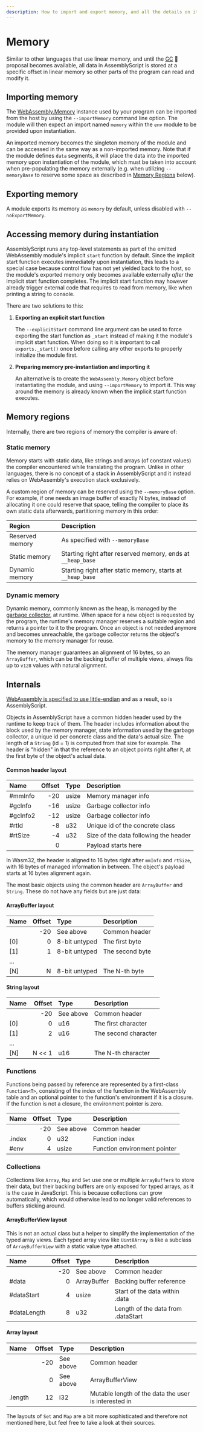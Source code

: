 ```yaml
---
description: How to import and export memory, and all the details on its layout.
---
```


# Memory

Similar to other languages that use linear memory, and until the [GC](https://github.com/WebAssembly/gc) 🦄 proposal becomes available, all data in AssemblyScript is stored at a specific offset in linear memory so other parts of the program can read and modify it.

## Importing memory

The [WebAssembly.Memory](https://developer.mozilla.org/en-US/docs/Web/JavaScript/Reference/Global_Objects/WebAssembly/Memory) instance used by your program can be imported from the host by using the `--importMemory` command line option. The module will then expect an import named `memory` within the `env` module to be provided upon instantiation.

An imported memory becomes the singleton memory of the module and can be accessed in the same way as a non-imported memory. Note that if the module defines `data` segments, it will place the data into the imported memory upon instantiation of the module, which must be taken into account when pre-populating the memory externally \(e.g. when utilizing `--memoryBase` to reserve some space as described in [Memory Regions](./memory.md#memory-regions) below\).

## Exporting memory

A module exports its memory as `memory` by default, unless disabled with `--noExportMemory`.

## Accessing memory during instantiation

AssemblyScript runs any top-level statements as part of the emitted WebAssembly module's implicit `start` function by default. Since the implicit start function executes immediately upon instantiation, this leads to a special case because control flow has not yet yielded back to the host, so the module's exported memory only becomes available externally *after* the implicit start function completes. The implicit start function may however already trigger external code that requires to read from memory, like when printing a string to console.

There are two solutions to this:

1. **Exporting an explicit start function**

   The `--explicitStart` command line argument can be used to force exporting the start function as `_start` instead of making it the module's implicit start function. When doing so it is important to call `exports._start()` once before calling any other exports to properly initialize the module first.

2. **Preparing memory pre-instantiation and importing it**

   An alternative is to create the `WebAssembly.Memory` object before instantiating the module, and using `--importMemory` to import it. This way around the memory is already known when the implicit start function executes.

## Memory regions

Internally, there are two regions of memory the compiler is aware of:

### Static memory

Memory starts with static data, like strings and arrays \(of constant values\) the compiler encountered while translating the program. Unlike in other languages, there is no concept of a stack in AssemblyScript and it instead relies on WebAssembly's execution stack exclusively.

A custom region of memory can be reserved using the `--memoryBase` option. For example, if one needs an image buffer of exactly N bytes, instead of allocating it one could reserve that space, telling the compiler to place its own static data afterwards, partitioning memory in this order:

| Region          | Description
| :-------------- | :----------
| Reserved memory | As specified with `--memoryBase`
| Static memory   | Starting right after reserved memory, ends at `__heap_base`
| Dynamic memory  | Starting right after static memory, starts at `__heap_base`

### Dynamic memory

Dynamic memory, commonly known as the heap, is managed by the [garbage collector](./garbage-collection.md), at runtime. When space for a new object is requested by the program, the runtime's memory manager reserves a suitable region and returns a pointer to it to the program. Once an object is not needed anymore and becomes unreachable, the garbage collector returns the object's memory to the memory manager for reuse.

The memory manager guarantees an alignment of 16 bytes, so an `ArrayBuffer`, which can be the backing buffer of multiple views, always fits up to `v128` values with natural  alignment.

## Internals

[WebAssembly is specified to use little-endian](https://webassembly.github.io/spec/core/syntax/instructions.html#memory-instructions) and as a result, so is AssemblyScript.

Objects in AssemblyScript have a common hidden header used by the runtime to keep track of them. The header includes information about the block used by the memory manager, state information used by the garbage collector, a unique id per concrete class and the data's actual size. The length of a `String` \(id = 1\) is computed from that size for example. The header is "hidden" in that the reference to an object points right after it, at the first byte of the object's actual data.

#### Common header layout

| Name     | Offset | Type  | Description
| :------- | -----: | :---- | :----------
| #mmInfo  |    -20 | usize | Memory manager info
| #gcInfo  |    -16 | usize | Garbage collector info
| #gcInfo2 |    -12 | usize | Garbage collector info
| #rtId    |     -8 | u32   | Unique id of the concrete class
| #rtSize  |     -4 | u32   | Size of the data following the header
|          |      0 |       | Payload starts here

In Wasm32, the header is aligned to 16 bytes right after `mmInfo` and `rtSize`, with 16 bytes of managed information in between. The object's payload starts at 16 bytes alignment again.

The most basic objects using the common header are `ArrayBuffer` and `String`. These do not have any fields but are just data:

#### ArrayBuffer layout

| Name  | Offset | Type          | Description
| :---- | -----: | :------------ | :----------
|       |    -20 | See above     | Common header
| \[0\] |      0 | 8-bit untyped | The first byte
| \[1\] |      1 | 8-bit untyped | The second byte
| ...   |        |               |
| \[N\] |      N | 8-bit untyped | The N-th byte

#### String layout

| Name  | Offset | Type      | Description
| :---- | -----: | :-------- | :----------
|       |    -20 | See above | Common header
| \[0\] |      0 | u16       | The first character
| \[1\] |      2 | u16       | The second character
| ...   |        |           |
| \[N\] | N << 1 | u16       | The N-th character

### Functions

Functions being passed by reference are represented by a first-class `Function<T>`, consisting of the index of the function in the WebAssembly table and an optional pointer to the function's environment if it is a closure. If the function is not a closure, the environment pointer is zero.

| Name        | Offset | Type        | Description
| :---------- | -----: | :---------- | :----------
|             |    -20 | See above   | Common header
| .index      |      0 | u32         | Function index
| #env        |      4 | usize       | Function environment pointer

### Collections

Collections like `Array`, `Map` and `Set` use one or multiple `ArrayBuffer`s to store their data, but their backing buffers are only exposed for typed arrays, as it is the case in JavaScript. This is because collections can grow automatically, which would otherwise lead to no longer valid references to buffers sticking around.

#### ArrayBufferView layout

This is not an actual class but a helper to simplify the implementation of the typed array views. Each typed array view like `Uint8Array` is like a subclass of `ArrayBufferView` with a static value type attached.

| Name        | Offset | Type        | Description
| :---------- | -----: | :---------- | :----------
|             |    -20 | See above   | Common header
| #data       |      0 | ArrayBuffer | Backing buffer reference
| #dataStart  |      4 | usize       | Start of the data within .data
| #dataLength |      8 | u32         | Length of the data from .dataStart

#### Array layout

| Name    | Offset | Type      | Description
| :------ | -----: | :-------- | :----------
|         |    -20 | See above | Common header
|         |      0 | See above | ArrayBufferView
| .length |     12 | i32       | Mutable length of the data the user is interested in

The layouts of `Set` and `Map` are a bit more sophisticated and therefore not mentioned here, but feel free to take a look at their sources.
